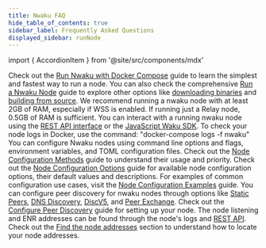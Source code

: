 ```yaml
---
title: Nwaku FAQ
hide_table_of_contents: true
sidebar_label: Frequently Asked Questions
displayed_sidebar: runNode
---
```


import { AccordionItem } from '@site/src/components/mdx'

<AccordionItem title="How can I run a Waku node?">
	Check out the <a href="/run-node/run-docker-compose">Run Nwaku with Docker Compose</a> guide to learn the simplest and fastest way to run a node. You can also check the comprehensive <a href="/run-node/">Run a Nwaku Node</a> guide to explore other options like <a href="/run-node/run-node#download-the-binary">downloading binaries</a> and <a href="/run-node/build-source">building from source</a>.
</AccordionItem>

<AccordionItem title="What are the system requirements for running a node?">
	We recommend running a nwaku node with at least 2GB of RAM, especially if WSS is enabled. If running just a Relay node, 0.5GB of RAM is sufficient.
</AccordionItem>

<AccordionItem title="How can I interact with my running nwaku node?">
	You can interact with a running nwaku node using the <a href="https://waku-org.github.io/waku-rest-api/">REST API interface</a> or the <a href="/build/javascript/">JavaScript Waku SDK</a>.
</AccordionItem>

<AccordionItem title="How can I view the logs of a nwaku node running in Docker?">
	To check your node logs in Docker, use the command: "docker-compose logs -f nwaku"
</AccordionItem>

<AccordionItem title="What configuration methods are available for nwaku nodes?">
	You can configure Nwaku nodes using command line options and flags, environment variables, and TOML configuration files. Check out the <a href="/run-node/config-methods">Node Configuration Methods</a> guide to understand their usage and priority.
</AccordionItem>

<AccordionItem title="How can I configure my nwaku node before running?">
	Check out the <a href="/run-node/config-options">Node Configuration Options</a> guide for available node configuration options, their default values and descriptions. For examples of common configuration use cases, visit the <a href="/run-node/configure-nwaku">Node Configuration Examples</a> guide.
</AccordionItem>

<AccordionItem title="What peer discovery mechanisms are available for nwaku nodes, and how can I configure them?">
	You can configure peer discovery for nwaku nodes through options like <a href="/learn/concepts/static-peers">Static Peers</a>, <a href="/learn/concepts/dns-discovery">DNS Discovery</a>, <a href="/learn/concepts/discv5">DiscV5</a>, and <a href="/learn/concepts/peer-exchange">Peer Exchange</a>. Check out the <a href="/run-node/configure-discovery">Configure Peer Discovery</a> guide for setting up your node.
</AccordionItem>

<AccordionItem title="How do I find my nwaku node's addresses for peer discovery?">
	The node listening and ENR addresses can be found through the node's logs and <a href="https://waku-org.github.io/waku-rest-api/#get-/debug/v1/info">REST API</a>. Check out the <a href="/run-node/run-node/find-node-address">Find the node addresses</a> section to understand how to locate your node addresses.
</AccordionItem>